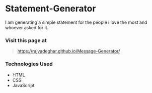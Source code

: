 # Statement-Generator
I am generating a simple statement for the people i love the most and whoever asked for it.

### Visit this page at
> https://rajvadeghar.github.io/Message-Generator/

### Technologies Used
- HTML
- CSS
- JavaScript

